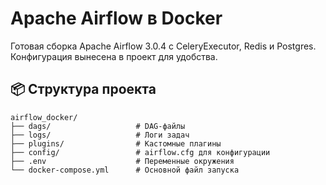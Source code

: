 # Apache Airflow в Docker

Готовая сборка Apache Airflow 3.0.4 с CeleryExecutor, Redis и Postgres. Конфигурация вынесена в проект для удобства.

## 📦 Структура проекта
```
airflow_docker/
├── dags/                   # DAG-файлы 
├── logs/                   # Логи задач 
├── plugins/                # Кастомные плагины
├── config/                 # airflow.cfg для конфигурации 
├── .env                    # Переменные окружения 
└── docker-compose.yml      # Основной файл запуска
```
